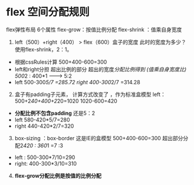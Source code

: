 # flex 空间分配规则
flex弹性布局 6个属性
flex-grow：按值比例分配
flex-shrink ：值乘自身宽度

1. left（500）+right（400） > flex（600）盒子的宽度
此时的宽度为多少？
使用flex-shrink，2：1。
- 根据cssRules计算 500+400-600=300
- left和right分担
  超出比例的部分 超出的宽度*分配比例得到 
  (值乘自身宽度比)
  500*2 : 400*1 ---> 5:2
- left 500-300*5/7 =285.72
  right 400-300*2/7 =314.28

2. 盒子有padding子元素，
计算方式改变了 ，作为标准盒模型
left： 500+2*40+400+2*20=1020
1020-600=420
- **分配比例不包含padding** 还是5：2
- left 580-420*5/7=280 
- right 440-420*2/7=320

3. box-sizing ：box-border 这是IE的盒模型
500+400-600=300
超出部分分配2*420 : 360*1 =7 :3
- left : 500-300*7/10=290
- right: 400-300*3/10=310

4. **flex-grow分配比例是按值的比例分配**
